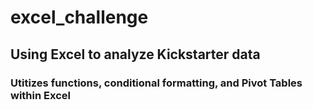 # excel_challenge 
## Using Excel to analyze Kickstarter data 
### Utitizes functions, conditional formatting, and Pivot Tables within Excel
